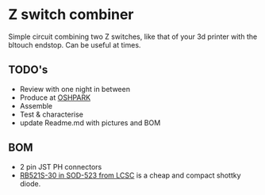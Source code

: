# Z switch combiner
Simple circuit combining two Z switches, like that of your 3d printer with the bltouch endstop. Can be useful at times.
## TODO's
* Review with one night in between
* Produce at [OSHPARK](https://oshpark.com/)
* Assemble
* Test & characterise
* update Readme.md with pictures and BOM
## BOM
* 2 pin JST PH connectors
* [RB521S-30 in SOD-523 from LCSC](https://lcsc.com/product-detail/Schottky-Barrier-Diodes-SBD_RB521S-30_C122862.html) is a cheap and compact shottky diode.

